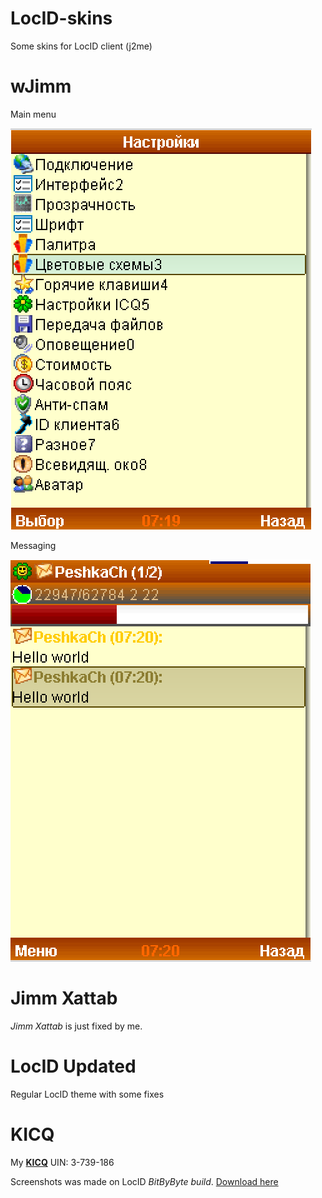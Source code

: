 # LocID-skins
Some skins for LocID client (j2me)

# wJimm
Main menu

![Главное меню](./wJimm_menu.png) 

Messaging

![Отправка сообщений](./wJimm_message.png)

# Jimm Xattab
*Jimm Xattab* is just fixed by me.

# LocID Updated
Regular LocID theme with some fixes

# KICQ
My **[KICQ](http://kicq.ru/)** UIN: 3-739-186

Screenshots was made on LocID *BitByByte build*. [Download here](https://github.com/ma3rxofficial/j2me-icq-clients)

